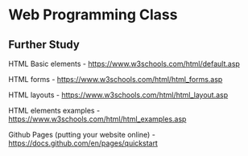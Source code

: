 # Web Programming Class


## Further Study

HTML Basic elements - https://www.w3schools.com/html/default.asp

HTML forms - https://www.w3schools.com/html/html_forms.asp

HTML layouts - https://www.w3schools.com/html/html_layout.asp

HTML elements examples - https://www.w3schools.com/html/html_examples.asp

Github Pages (putting your website online) - https://docs.github.com/en/pages/quickstart